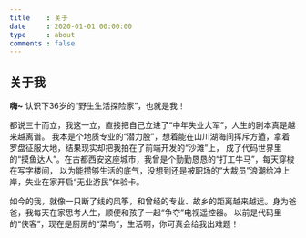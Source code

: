 ```yaml
---
title    : 关于
date     : 2020-01-01 00:00:00
type     : about
comments : false
---
```

## 关于我
__嗨~__ 认识下36岁的“野生生活探险家”，也就是我！
 
都说三十而立，我这一立，直接把自己立进了“中年失业大军”，人生的剧本真是越来越离谱。
我本是个地质专业的“潜力股”，想着能在山川湖海间挥斥方遒，拿着罗盘征服大地，结果现实却把我拍在了前端开发的“沙滩”上，
成了代码世界里的“摸鱼达人”。在古都西安这座城市，我曾是个勤勤恳恳的“打工牛马”，每天穿梭在写字楼间，
以为能攒够生活的底气，没想到还是被职场的“大裁员”浪潮给冲上岸，失业在家开启“无业游民”体验卡。
 
如今的我，就像一只断了线的风筝，和曾经的专业、故乡的距离越来越远。身为爸爸，我每天在家思考人生，顺便和孩子一起“争夺”电视遥控器。
以前是代码里的“侠客”，现在是厨房的“菜鸟”，生活啊，你可真会给我出难题！

